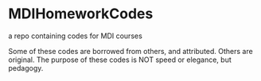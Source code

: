 # MDIHomeworkCodes
a repo containing codes for MDI courses

Some of these codes are borrowed from others, and attributed.
Others are original.
The purpose of these codes is NOT speed or elegance, but pedagogy.

